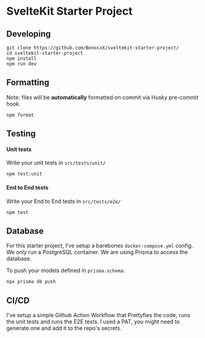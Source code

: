 # SvelteKit Starter Project

## Developing

```
git clone https://github.com/BenocxX/sveltekit-starter-project/
cd sveltekit-starter-project
npm install
npm run dev
```

## Formatting

Note: files will be **automatically** formatted on commit via Husky pre-commit hook.

```
npm format
```

## Testing

#### Unit tests

Write your unit tests in `src/tests/unit/`

```
npm test:unit
```

#### End to End tests

Write your End to End tests in `src/tests/e2e/`

```
npm test
```

## Database
For this starter project, I've setup a barebones `docker-compose.yml` config. We only run a PostgreSQL container. We are using Prisma to access the database.

To push your models defined in `prisma.schema`:
```
npx prisma db push
```

## CI/CD

I've setup a simple Github Action Workflow that Prettyfies the code, runs the unit tests and runs the E2E tests. I used a PAT, you might need to generate one and add it to the repo's secrets.

